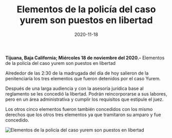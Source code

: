 ﻿---
layout: blog
title:  "Elementos de la policía del caso yurem son puestos en libertad"
date:   2020-11-18
categories: tijuana
permalink: /:categories/:title:output_ext
image: /img/cnr/estrategias-para-combatir-la-inseguridad.jpg
alt: "Rosarito Centro"
autor: "CNR Noticias - Canal 73"
---


**Tijuana, Baja California;  Miércoles 18 de noviembre del 2020.-** Elementos de la policía del caso yurem son puestos en libertad






Alrededor de las 2:30 de la madrugada del día de hoy salieron de la penitenciaría los tres elementos que fueron detenidos por el caso Yurem. 


Después de una larga audiencia y con la asesoría jurídica base al reglamento se les concedió la libertad. Podrán reincorporarse a sus labores, pero en un área administrativa y cumplir los requisitos que estipule el juez. 


Los otros cinco elementos fueron también concedidos con los mismo derechos que los otros tres elementos ya que tramitaron su amparo y fue concedido.

<div id="carouselExampleSlidesOnly" class="carousel slide" data-ride="carousel">
  <div class="carousel-inner">
    <div class="carousel-item active">
       <img class="d-block w-100" src="/img/cnr/estrategias-para-combatir-la-inseguridad.jpg" loading="lazy"  alt="Elementos de la policía del caso yurem son puestos en libertad">
    </div>          
  </div>
</div>